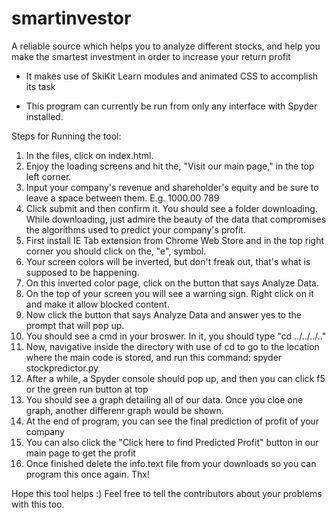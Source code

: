 # smartinvestor
A reliable source which helps you to analyze different stocks, and help you make the smartest investment in order to increase your return profit

* It makes use of SkiKit Learn modules and animated CSS to accomplish its task

* This program can currently be run from only any interface with Spyder installed.  

Steps for Running the tool:

1) In the files, click on index.html.
2) Enjoy the loading screens and hit the, "Visit our main page," in the top left corner.
3) Input your company's revenue and shareholder's equity and be sure to leave a space between them. E.g. 1000.00 789
4) Click submit and then confirm it. You should see a folder downloading. While downloading, just admire the beauty of the data that compromises the algorithms used to predict your company's profit.
5) First install IE Tab extension from Chrome Web Store and in the top right corner you should click on the, "e", symbol.
6) Your screen colors will be inverted, but don't freak out, that's what is supposed to be happening. 
7) On this inverted color page, click on the button that says Analyze Data.
8) On the top of your screen you will see a warning sign. Right click on it and make it allow blocked content.
9) Now click the button that says Analyze Data and answer yes to the prompt that will pop up.
10) You should see a cmd in your broswer. In it, you should type "cd ../../../.."
11) Now, navigative inside the directory with use of cd to go to the location where the main code is stored, and run this command: spyder stockpredictor.py
12) After a while, a Spyder console should pop up, and then you can click f5 or the green run button at top
13) You should see a graph detailing all of our data. Once you cloe one graph, another differenr graph would be shown.
14) At the end of program, you can see the final prediction of profit of your company
15) You can also click the "Click here to find Predicted Profit" button in our main page to get the profit
16) Once finished delete the info.text file from your downloads so you can program this once again. Thx!

Hope this tool helps :) Feel free to tell the contributors about your problems with this too. 
